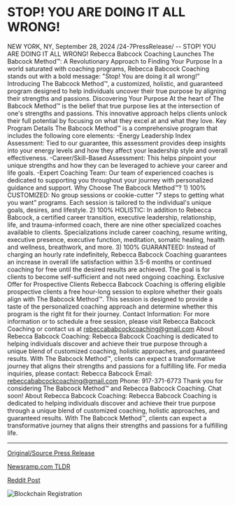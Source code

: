 # STOP! YOU ARE DOING IT ALL WRONG!

NEW YORK, NY, September 28, 2024 /24-7PressRelease/ -- STOP! YOU ARE DOING IT ALL WRONG!  Rebecca Babcock Coaching Launches The Babcock Method™: A Revolutionary Approach to Finding Your Purpose  In a world saturated with coaching programs, Rebecca Babcock Coaching stands out with a bold message: "Stop! You are doing it all wrong!" Introducing The Babcock Method™, a customized, holistic, and guaranteed program designed to help individuals uncover their true purpose by aligning their strengths and passions.  Discovering Your Purpose At the heart of The Babcock Method™ is the belief that true purpose lies at the intersection of one's strengths and passions. This innovative approach helps clients unlock their full potential by focusing on what they excel at and what they love. Key Program Details The Babcock Method™ is a comprehensive program that includes the following core elements: -Energy Leadership Index Assessment: Tied to our guarantee, this assessment provides deep insights into your energy levels and how they affect your leadership style and overall effectiveness. -Career/Skill-Based Assessment: This helps pinpoint your unique strengths and how they can be leveraged to achieve your career and life goals. -Expert Coaching Team: Our team of experienced coaches is dedicated to supporting you throughout your journey with personalized guidance and support.  Why Choose The Babcock Method™? 1) 100% CUSTOMIZED: No group sessions or cookie-cutter "7 steps to getting what you want" programs. Each session is tailored to the individual's unique goals, desires, and lifestyle.  2) 100% HOLISTIC: In addition to Rebecca Babcock, a certified career transition, executive leadership, relationship, life, and trauma-informed coach, there are nine other specialized coaches available to clients. Specializations include career coaching, resume writing, executive presence, executive function, meditation, somatic healing, health and wellness, breathwork, and more.  3) 100% GUARANTEED: Instead of charging an hourly rate indefinitely, Rebecca Babcock Coaching guarantees an increase in overall life satisfaction within 3.5-6 months or continued coaching for free until the desired results are achieved. The goal is for clients to become self-sufficient and not need ongoing coaching.  Exclusive Offer for Prospective Clients Rebecca Babcock Coaching is offering eligible prospective clients a free hour-long session to explore whether their goals align with The Babcock Method™. This session is designed to provide a taste of the personalized coaching approach and determine whether this program is the right fit for their journey.  Contact Information: For more information or to schedule a free session, please visit Rebecca Babcock Coaching or contact us at rebeccababcockcoaching@gmail.com  About Rebecca Babcock Coaching: Rebecca Babcock Coaching is dedicated to helping individuals discover and achieve their true purpose through a unique blend of customized coaching, holistic approaches, and guaranteed results. With The Babcock Method™, clients can expect a transformative journey that aligns their strengths and passions for a fulfilling life.  For media inquiries, please contact: Rebecca Babcock Email: rebeccababcockcoaching@gmail.com Phone: 917-371-6773 Thank you for considering The Babcock Method™ and Rebecca Babcock Coaching. Chat soon!  About Rebecca Babcock Coaching: Rebecca Babcock Coaching is dedicated to helping individuals discover and achieve their true purpose through a unique blend of customized coaching, holistic approaches, and guaranteed results. With The Babcock Method™, clients can expect a transformative journey that aligns their strengths and passions for a fulfilling life. 

---

[Original/Source Press Release](https://www.24-7pressrelease.com/press-release/514773/stop-you-are-doing-it-all-wrong)
                    

[Newsramp.com TLDR](None) 



[Reddit Post](https://www.reddit.com/r/Leadership_Management/comments/1fr8sgz/rebecca_babcock_coaching_launches_the_babcock/) 



![Blockchain Registration](https://cdn.newsramp.app/24-7PressRelease/qrcode/249/28/knobZXfv.webp)